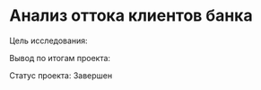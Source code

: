 # Анализ оттока клиентов банка
Цель исследования: 

Вывод по итогам проекта:

Статус проекта: Завершен
